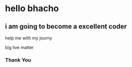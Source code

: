 # hello bhacho 

## i am going to become a excellent coder

help me with my journy 


big live matter 



 ### Thank You
